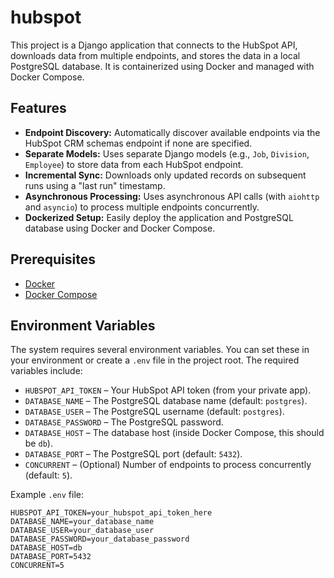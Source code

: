 # hubspot

This project is a Django application that connects to the HubSpot API, downloads data from multiple endpoints, and stores the data in a local PostgreSQL database. It is containerized using Docker and managed with Docker Compose.

## Features

- **Endpoint Discovery:** Automatically discover available endpoints via the HubSpot CRM schemas endpoint if none are specified.
- **Separate Models:** Uses separate Django models (e.g., `Job`, `Division`, `Employee`) to store data from each HubSpot endpoint.
- **Incremental Sync:** Downloads only updated records on subsequent runs using a "last run" timestamp.
- **Asynchronous Processing:** Uses asynchronous API calls (with `aiohttp` and `asyncio`) to process multiple endpoints concurrently.
- **Dockerized Setup:** Easily deploy the application and PostgreSQL database using Docker and Docker Compose.

## Prerequisites

- [Docker](https://docs.docker.com/get-docker/)
- [Docker Compose](https://docs.docker.com/compose/install/)

## Environment Variables

The system requires several environment variables. You can set these in your environment or create a `.env` file in the project root. The required variables include:

- `HUBSPOT_API_TOKEN` – Your HubSpot API token (from your private app).
- `DATABASE_NAME` – The PostgreSQL database name (default: `postgres`).
- `DATABASE_USER` – The PostgreSQL username (default: `postgres`).
- `DATABASE_PASSWORD` – The PostgreSQL password.
- `DATABASE_HOST` – The database host (inside Docker Compose, this should be `db`).
- `DATABASE_PORT` – The PostgreSQL port (default: `5432`).
- `CONCURRENT` – (Optional) Number of endpoints to process concurrently (default: `5`).

Example `.env` file:

```env
HUBSPOT_API_TOKEN=your_hubspot_api_token_here
DATABASE_NAME=your_database_name
DATABASE_USER=your_database_user
DATABASE_PASSWORD=your_database_password
DATABASE_HOST=db
DATABASE_PORT=5432
CONCURRENT=5
